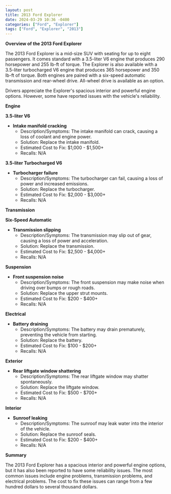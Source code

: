 ```yaml
---
layout: post
title: 2013 Ford Explorer
date: 2024-03-29 10:36 -0400
categories: ["Ford", "Explorer"]
tags: ["Ford", "Explorer", "2013"]
---
```

**Overview of the 2013 Ford Explorer**

The 2013 Ford Explorer is a mid-size SUV with seating for up to eight passengers. It comes standard with a 3.5-liter V6 engine that produces 290 horsepower and 255 lb-ft of torque. The Explorer is also available with a 3.5-liter turbocharged V6 engine that produces 365 horsepower and 350 lb-ft of torque. Both engines are paired with a six-speed automatic transmission and rear-wheel drive. All-wheel drive is available as an option.

Drivers appreciate the Explorer's spacious interior and powerful engine options. However, some have reported issues with the vehicle's reliability.

**Engine**

**3.5-liter V6**

* **Intake manifold cracking**
    * Description/Symptoms: The intake manifold can crack, causing a loss of coolant and engine power.
    * Solution: Replace the intake manifold.
    * Estimated Cost to Fix: $1,000 - $1,500+
    * Recalls: N/A

**3.5-liter Turbocharged V6**

* **Turbocharger failure**
    * Description/Symptoms: The turbocharger can fail, causing a loss of power and increased emissions.
    * Solution: Replace the turbocharger.
    * Estimated Cost to Fix: $2,000 - $3,000+
    * Recalls: N/A

**Transmission**

**Six-Speed Automatic**

* **Transmission slipping**
    * Description/Symptoms: The transmission may slip out of gear, causing a loss of power and acceleration.
    * Solution: Replace the transmission.
    * Estimated Cost to Fix: $2,500 - $4,000+
    * Recalls: N/A

**Suspension**

* **Front suspension noise**
    * Description/Symptoms: The front suspension may make noise when driving over bumps or rough roads.
    * Solution: Replace the upper strut mounts.
    * Estimated Cost to Fix: $200 - $400+
    * Recalls: N/A

**Electrical**

* **Battery draining**
    * Description/Symptoms: The battery may drain prematurely, preventing the vehicle from starting.
    * Solution: Replace the battery.
    * Estimated Cost to Fix: $100 - $200+
    * Recalls: N/A

**Exterior**

* **Rear liftgate window shattering**
    * Description/Symptoms: The rear liftgate window may shatter spontaneously.
    * Solution: Replace the liftgate window.
    * Estimated Cost to Fix: $500 - $700+
    * Recalls: N/A

**Interior**

* **Sunroof leaking**
    * Description/Symptoms: The sunroof may leak water into the interior of the vehicle.
    * Solution: Replace the sunroof seals.
    * Estimated Cost to Fix: $200 - $400+
    * Recalls: N/A

**Summary**

The 2013 Ford Explorer has a spacious interior and powerful engine options, but it has also been reported to have some reliability issues. The most common issues include engine problems, transmission problems, and electrical problems. The cost to fix these issues can range from a few hundred dollars to several thousand dollars.
